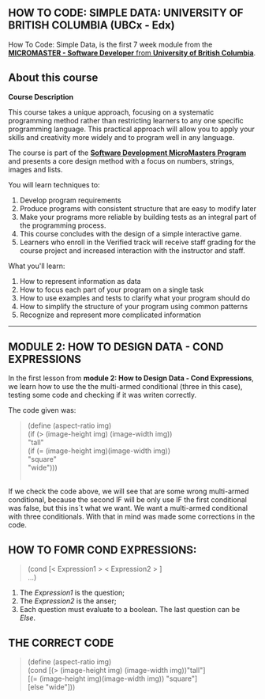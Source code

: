 ## HOW TO CODE: SIMPLE DATA: UNIVERSITY OF BRITISH COLUMBIA (UBCx - Edx)

How To Code: Simple Data, is the first 7 week module from the  [**MICROMASTER - Software Developer** from **University of British Columbia**](https://www.edx.org/course/how-code-simple-data-ubcx-htc1x).

## About this course 

**Course Description**

This course takes a unique approach, focusing on a systematic programming method rather than restricting learners to any one specific programming language. This practical approach will allow you to apply your skills and creativity more widely and to program well in any language.

The course is part of the [**Software Development MicroMasters Program**](https://www.edx.org/micromasters/software-development) and presents a core design method with a focus on numbers, strings, images and lists.

You will learn techniques to:

1. Develop program requirements
2. Produce programs with consistent structure that are easy to modify later
3. Make your programs more reliable by building tests as an integral part of the programming process.
4. This course concludes with the design of a simple interactive game.
5. Learners who enroll in the Verified track will receive staff grading for the course project and increased interaction with the instructor and staff.

What you'll learn:
1. How to represent information as data
2. How to focus each part of your program on a single task
3. How to use examples and tests to clarify what your program should do
4. How to simplify the structure of your program using common patterns
5. Recognize and represent more complicated information

<hr>

## MODULE 2: HOW TO DESIGN DATA - COND EXPRESSIONS

In the first lesson from **module 2: How to Design Data - Cond Expressions**, we learn how to use the the multi-armed conditional (three in this case), testing some code and checking if it was writen correctly. 

The code given was:

>  (define (aspect-ratio img)<br>
>      (if (> (image-height img) (image-width img))<br>
>          "tall"<br>
>          (if (= (image-height img)(image-width img))<br>
>              "square"<br>
>              "wide")))<br>
>             <br>

If we check the code above, we will see that are some wrong multi-armed conditional, because the second IF will be only use IF the first conditional was false, but this ins´t what we want. We want a multi-armed conditional with three conditionals. With that in mind was made some corrections in the code.

## HOW TO FOMR COND EXPRESSIONS:

> (cond [< Expression1 > < Expression2 > ] <br>
>     ...)

1. The *Expression1* is the question;
2. The *Expression2* is the anser;
3. Each question must evaluate to a boolean. The last question can be *Else*.

## THE CORRECT CODE 

> (define (aspect-ratio img)<br>
>   (cond [(> (image-height img) (image-width img))"tall"]<br>
>         [(= (image-height img)(image-width img)) "square"]<br>
>         [else "wide"]))<br>
